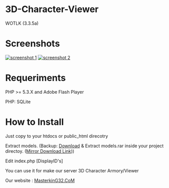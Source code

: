 
3D-Character-Viewer
========

WOTLK (3.3.5a)

Screenshots
========
[![screenshot 1](https://raw.githubusercontent.com/masterking32/3D-Character-Viewer/master/Screenshots/1.jpg)](https://raw.githubusercontent.com/masterking32/3D-Character-Viewer/master/Screenshots/1.jpg)
[![screenshot 2](https://raw.githubusercontent.com/masterking32/3D-Character-Viewer/master/Screenshots/2.jpg)](https://raw.githubusercontent.com/masterking32/3D-Character-Viewer/master/Screenshots/2.jpg)


Requeriments
========
PHP >= 5.3.X and Adobe Flash Player

PHP: SQLite

How to Install
========

Just copy to your htdocs or public_html direcotry

Extract models. (Backup: [Download](https://archive.org/download/wow-models/wow-models.rar) & Extract models.rar inside your project directoy. ([Mirror Download Link](https://github.com/downloads/Seejayz/WorldofwarcraftArmory/models.rar)))

Edit index.php [DisplayID's]

You can use it for make our server 3D Character Armory/Viewer

Our website : [MasterkinG32.CoM](https://masterking32.com)

